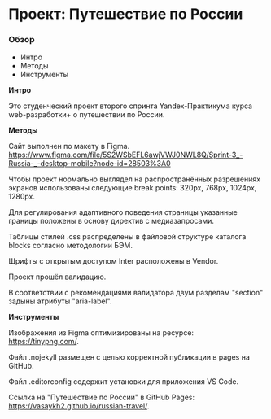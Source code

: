 # Проект: Путешествие по России

### Обзор

- Интро
- Методы
- Инструменты

**Интро**

Это студенческий проект второго спринта Yandex-Практикума курса web-разработки+ о путешествии по России.

**Методы**

Сайт выполнен по макету в Figma. https://www.figma.com/file/5S2WSbEFL6awjVWJ0NWL8Q/Sprint-3_-Russia-_-desktop-mobile?node-id=28503%3A0

Чтобы проект нормально выглядел на распространённых разрешениях экранов использованы следующие break points: 320px, 768px, 1024px, 1280px.

Для регулирования адаптивного поведения страницы указанные границы положены в основу директив с медиазапросами.

Таблицы стилей .css распределены в файловой структуре каталога blocks согласно методологии БЭМ.

Шрифты с открытым доступом Inter расположены в Vendor.

Проект прошёл валидацию.

В соответствии с рекомендациями валидатора двум разделам "section" задыны атрибуты "aria-label".

**Инструменты**

Изображения из Figma оптимизированы на ресурсе: https://tinypng.com/.

Файл .nojekyll размещен с целью корректной публикации в pages на GitHub.

Файл .editorconfig содержит установки для приложения VS Code.

Ссылка на "Путешествие по России" в GitHub Pages: https://vasaykh2.github.io/russian-travel/.
